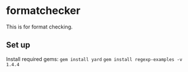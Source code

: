 # formatchecker

This is for format checking.

## Set up
Install required gems:
`gem install yard`
`gem install regexp-examples -v 1.4.4`
